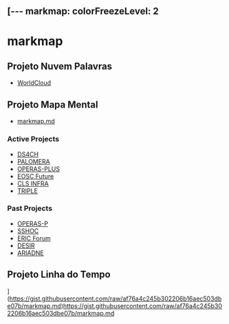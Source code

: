 [---
markmap:
  colorFreezeLevel: 2
---

# **markmap**

## **Projeto Nuvem Palavras**

- [WorldCloud](https://github.com/cxrol25/Introdu-o-s-Humanidades-Digitais-IHD-/assets/150129262/91160d14-8f55-4312-8133-3a3273f42827)




## **Projeto Mapa Mental**

- [markmap.md](markmap.md)

### Active Projects

- [DS4CH](https://www.dariah.eu/activities/projects-and-affiliations/ds4ch/)
- [PALOMERA](https://www.dariah.eu/activities/projects-and-affiliations/palomera/)
- [OPERAS-PLUS](https://www.dariah.eu/activities/projects-and-affiliations/operas-plus/)
- [EOSC Future](https://www.dariah.eu/activities/projects-and-affiliations/eosc-future/)
- [CLS INFRA](https://www.dariah.eu/activities/projects-and-affiliations/cls-infra/)
- [TRIPLE](https://www.dariah.eu/activities/projects-and-affiliations/triple/)

### Past Projects

- [OPERAS-P](https://www.dariah.eu/activities/projects-and-affiliations/operas-p/)
- [SSHOC](https://www.dariah.eu/activities/projects-and-affiliations/sshoc/)
- [ERIC Forum](https://www.dariah.eu/activities/projects-and-affiliations/eric-forum/)
- [DESIR](https://www.dariah.eu/activities/projects-and-affiliations/desir/)
- [ARIADNE](https://www.dariah.eu/activities/projects-and-affiliations/ariadne/)



## **Projeto Linha do Tempo**
](https://gist.githubusercontent.com/raw/af76a4c245b302206b16aec503dbe07b/markmap.md)https://gist.githubusercontent.com/raw/af76a4c245b302206b16aec503dbe07b/markmap.md
